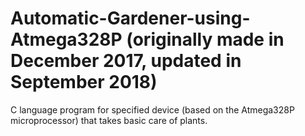 # Automatic-Gardener-using-Atmega328P (originally made in December 2017, updated in September 2018)
C language program for specified device (based on the Atmega328P microprocessor) that takes basic care of plants.
